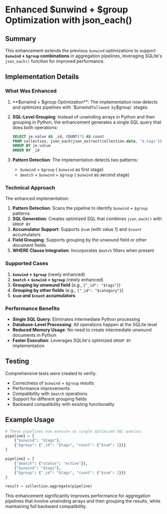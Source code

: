 # Enhanced $unwind + $group Optimization with json_each()

## Summary

This enhancement extends the previous `$unwind` optimizations to support **`$unwind` + `$group` combinations** in aggregation pipelines, leveraging SQLite's `json_each()` function for improved performance.

## Implementation Details

### What Was Enhanced

1. **$unwind + $group Optimization**: The implementation now detects and optimizes pipelines with `$unwind` followed by `$group` stages.

2. **SQL-Level Grouping**: Instead of unwinding arrays in Python and then grouping in Python, the enhancement generates a single SQL query that does both operations:

   ```sql
   SELECT je.value AS _id, COUNT(*) AS count
   FROM collection, json_each(json_extract(collection.data, '$.tags')) as je
   GROUP BY je.value
   ORDER BY _id
   ```

3. **Pattern Detection**: The implementation detects two patterns:
   - `$unwind` + `$group` ( `$unwind` as first stage)
   - `$match` + `$unwind` + `$group` ( `$unwind` as second stage)

### Technical Approach

The enhanced implementation:

1. **Pattern Detection**: Scans the pipeline to identify `$unwind` + `$group` patterns
2. **SQL Generation**: Creates optimized SQL that combines `json_each()` with `GROUP BY`
3. **Accumulator Support**: Supports `$sum` (with value 1) and `$count` accumulators
4. **Field Grouping**: Supports grouping by the unwound field or other document fields
5. **WHERE Clause Integration**: Incorporates `$match` filters when present

### Supported Cases

1. **`$unwind` + `$group`** (newly enhanced)
2. **`$match` + `$unwind` + `$group`** (newly enhanced)
3. **Grouping by unwound field** (e.g., `{"_id": "$tags"}`)
4. **Grouping by other fields** (e.g., `{"_id": "$category"}`)
5. **`$sum` and `$count` accumulators**

### Performance Benefits

- **Single SQL Query**: Eliminates intermediate Python processing
- **Database-Level Processing**: All operations happen at the SQLite level
- **Reduced Memory Usage**: No need to create intermediate unwound documents in Python
- **Faster Execution**: Leverages SQLite's optimized `GROUP BY` implementation

## Testing

Comprehensive tests were created to verify:
- Correctness of `$unwind` + `$group` results
- Performance improvements
- Compatibility with `$match` operations
- Support for different grouping fields
- Backward compatibility with existing functionality

## Example Usage

```python
# These pipelines now execute as single optimized SQL queries
pipeline1 = [
    {"$unwind": "$tags"},
    {"$group": {"_id": "$tags", "count": {"$sum": 1}}}
]

pipeline2 = [
    {"$match": {"status": "active"}},
    {"$unwind": "$tags"},
    {"$group": {"_id": "$tags", "count": {"$sum": 1}}}
]

result = collection.aggregate(pipeline)
```

This enhancement significantly improves performance for aggregation pipelines that involve unwinding arrays and then grouping the results, while maintaining full backward compatibility.